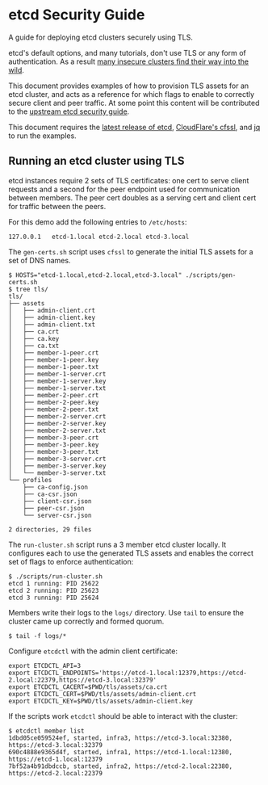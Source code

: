 # etcd Security Guide

A guide for deploying etcd clusters securely using TLS. 

etcd's default options, and many tutorials, don't use TLS or any form of authentication. As a result [many insecure clusters find their way into the wild][etcd-security-blog-post].

This document provides examples of how to provision TLS assets for an etcd cluster, and acts as a reference for which flags to enable to correctly secure client and peer traffic. At some point this content will be contributed to the [upstream etcd security guide][etcd-security].

This document requires the [latest release of etcd][etcd-releases], [CloudFlare's cfssl][cfssl-install], and [jq][jq-install] to run the examples.

## Running an etcd cluster using TLS

etcd instances require 2 sets of TLS certificates: one cert to serve client requests and a second for the peer endpoint used for communication between members. The peer cert doubles as a serving cert and client cert for traffic between the peers.

For this demo add the following entries to `/etc/hosts`:

```
127.0.0.1   etcd-1.local etcd-2.local etcd-3.local
```

The `gen-certs.sh` script uses `cfssl` to generate the initial TLS assets for a set of DNS names.

```
$ HOSTS="etcd-1.local,etcd-2.local,etcd-3.local" ./scripts/gen-certs.sh
$ tree tls/
tls/
├── assets
│   ├── admin-client.crt
│   ├── admin-client.key
│   ├── admin-client.txt
│   ├── ca.crt
│   ├── ca.key
│   ├── ca.txt
│   ├── member-1-peer.crt
│   ├── member-1-peer.key
│   ├── member-1-peer.txt
│   ├── member-1-server.crt
│   ├── member-1-server.key
│   ├── member-1-server.txt
│   ├── member-2-peer.crt
│   ├── member-2-peer.key
│   ├── member-2-peer.txt
│   ├── member-2-server.crt
│   ├── member-2-server.key
│   ├── member-2-server.txt
│   ├── member-3-peer.crt
│   ├── member-3-peer.key
│   ├── member-3-peer.txt
│   ├── member-3-server.crt
│   ├── member-3-server.key
│   └── member-3-server.txt
└── profiles
    ├── ca-config.json
    ├── ca-csr.json
    ├── client-csr.json
    ├── peer-csr.json
    └── server-csr.json

2 directories, 29 files
```

The `run-cluster.sh` script runs a 3 member etcd cluster locally. It configures each to use the generated TLS assets and enables the correct set of flags to enforce authentication:

```
$ ./scripts/run-cluster.sh
etcd 1 running: PID 25622
etcd 2 running: PID 25623
etcd 3 running: PID 25624
```

Members write their logs to the `logs/` directory. Use `tail` to ensure the cluster came up correctly and formed quorum.

```
$ tail -f logs/*                  
```

Configure `etcdctl` with the admin client certificate:

```
export ETCDCTL_API=3
export ETCDCTL_ENDPOINTS='https://etcd-1.local:12379,https://etcd-2.local:22379,https://etcd-3.local:32379'
export ETCDCTL_CACERT=$PWD/tls/assets/ca.crt
export ETCDCTL_CERT=$PWD/tls/assets/admin-client.crt
export ETCDCTL_KEY=$PWD/tls/assets/admin-client.key
```

If the scripts work `etcdctl` should be able to interact with the cluster:

```
$ etcdctl member list                                                
1dbd05ce059524ef, started, infra3, https://etcd-3.local:32380, https://etcd-3.local:32379                
690c4888e9365d4f, started, infra1, https://etcd-1.local:12380, https://etcd-1.local:12379                
7bf52a4b91dbdccb, started, infra2, https://etcd-2.local:22380, https://etcd-2.local:22379 
```

[cfssl-install]: https://github.com/cloudflare/cfssl#installation
[etcd-auth]: https://coreos.com/etcd/docs/latest/op-guide/authentication.html
[etcd-releases]: https://github.com/coreos/etcd/releases
[etcd-security]: https://coreos.com/etcd/docs/latest/op-guide/security.html
[etcd-security-blog-post]: https://elweb.co/the-security-footgun-in-etcd/
[jq-install]: https://stedolan.github.io/jq/
